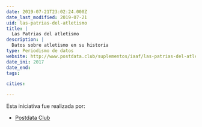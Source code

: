 ```yaml
---
date: 2019-07-21T23:02:24.000Z
date_last_modified: 2019-07-21
uid: las-patrias-del-atletismo
title: |
  Las Patrias del atletismo
description: |
  Datos sobre atletismo en su historia
type: Periodismo de datos
website: http://www.postdata.club/suplementos/iaaf/las-patrias-del-atletismo.html
date_ini: 2017
date_end: 
tags:

cities: 

---
```


Esta iniciativa fue realizada por:

- [Postdata Club](/organizaciones/postdata-club-cuba)
